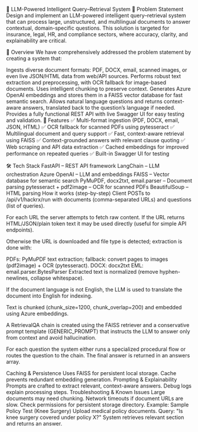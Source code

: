 📄 LLM-Powered Intelligent Query–Retrieval System
📌 Problem Statement
Design and implement an LLM-powered intelligent query–retrieval system that can process large, unstructured, and multilingual documents to answer contextual, domain-specific questions.
This solution is targeted for insurance, legal, HR, and compliance sectors, where accuracy, clarity, and explainability are critical.

🎯 Overview
We have comprehensively addressed the problem statement by creating a system that:

Ingests diverse document formats: PDF, DOCX, email, scanned images, or even live JSON/HTML data from web/API sources.
Performs robust text extraction and preprocessing, with OCR fallback for image-based documents.
Uses intelligent chunking to preserve context.
Generates Azure OpenAI embeddings and stores them in a FAISS vector database for fast semantic search.
Allows natural language questions and returns context-aware answers, translated back to the question’s language if needed.
Provides a fully functional REST API with live Swagger UI for easy testing and validation.
🚀 Features
✅ Multi-format ingestion (PDF, DOCX, email, JSON, HTML)
✅ OCR fallback for scanned PDFs using pytesseract
✅ Multilingual document and query support
✅ Fast, context-aware retrieval using FAISS
✅ Context-grounded answers with relevant clause quoting
✅ Web scraping and API data extraction
✅ Cached embeddings for improved performance on repeated queries
✅ Built-in Swagger UI for testing

🛠️ Tech Stack
FastAPI – REST API framework
LangChain – LLM orchestration
Azure OpenAI – LLM and embeddings
FAISS – Vector database for semantic search
PyMuPDF, docx2txt, email.parser – Document parsing
pytesseract + pdf2image – OCR for scanned PDFs
BeautifulSoup – HTML parsing
How it works (step-by-step)
Client POSTs to /api/v1/hackrx/run with documents (comma-separated URLs) and questions (list of queries).

For each URL the server attempts to fetch raw content. If the URL returns HTML/JSON/plain token text it may be used directly (useful for simple API endpoints).

Otherwise the URL is downloaded and file type is detected; extraction is done with:

PDFs: PyMuPDF text extraction; fallback: convert pages to images (pdf2image) + OCR (pytesseract).
DOCX: docx2txt
EML: email.parser.BytesParser
Extracted text is normalized (remove hyphen-newlines, collapse whitespace).

If the document language is not English, the LLM is used to translate the document into English for indexing.

Text is chunked (chunk_size=1200, chunk_overlap=200) and embedded using Azure embeddings.

A RetrievalQA chain is created using the FAISS retriever and a conservative prompt template (GENERIC_PROMPT) that instructs the LLM to answer only from context and avoid hallucination.

For each question the system either runs a specialized procedural flow or routes the question to the chain. The final answer is returned in an answers array.

Caching & Persistence
Uses FAISS for persistent local storage.
Cache prevents redundant embedding generation.
Prompting & Explainability
Prompts are crafted to extract relevant, context-aware answers.
Debug logs explain processing steps.
Troubleshooting & Known Issues
Large documents may need chunking.
Network timeouts if document URLs are slow.
Check permissions for persistent storage directory.
Example: Sample Policy Test (Knee Surgery)
Upload medical policy documents.
Query: "Is knee surgery covered under policy X?"
System retrieves relevant section and returns an answer.